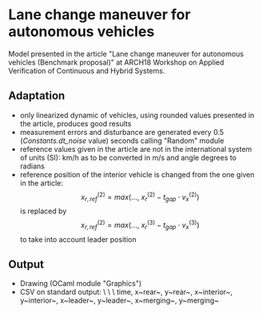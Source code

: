 <!-- Author: François Bidet -->

# Lane change maneuver for autonomous vehicles

Model presented in the article "Lane change maneuver for autonomous vehicles (Benchmark proposal)" at ARCH18 Workshop on Applied Verification of Continuous and Hybrid Systems.

## Adaptation
- only linearized dynamic of vehicles, using rounded values presented in the article, produces good results
- measurement errors and disturbance are generated every 0.5 (_Constants.dt\_noise_ value) seconds calling "Random" module
- reference values given in the article are not in the international system of units (SI): km/h as to be converted in m/s and angle degrees to radians
- reference position of the interior vehicle is changed from the one given in the article:
  $$
  x^{(2)}_{r,ref} = max(...,\ x^{(2)}_r - t_{gap} \cdot v^{(2)}_x)
  $$
  is replaced by
  $$
  x^{(2)}_{r,ref} = max(...,\ x^{(3)}_r - t_{gap} \cdot v^{(3)}_x)
  $$
  to take into account leader position

## Output
- Drawing (OCaml module "Graphics")
- CSV on standard output: \ \ \ time, x~rear~, y~rear~, x~interior~, y~interior~, x~leader~, y~leader~, x~merging~, y~merging~
